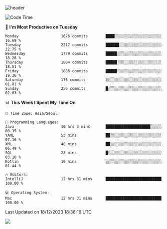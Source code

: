![header](https://capsule-render.vercel.app/api?type=Egg&color=timeAuto&height=300&section=header&text=PoPo&fontSize=90&animation=fadeIn)

  <!--START_SECTION:waka-->
![Code Time](http://img.shields.io/badge/Code%20Time-1%2C310%20hrs%2039%20mins-blue)

📅 **I'm Most Productive on Tuesday** 

```text
Monday                   1626 commits        ████░░░░░░░░░░░░░░░░░░░░░   16.69 % 
Tuesday                  2217 commits        ██████░░░░░░░░░░░░░░░░░░░   22.75 % 
Wednesday                1779 commits        █████░░░░░░░░░░░░░░░░░░░░   18.26 % 
Thursday                 1804 commits        █████░░░░░░░░░░░░░░░░░░░░   18.51 % 
Friday                   1886 commits        █████░░░░░░░░░░░░░░░░░░░░   19.36 % 
Saturday                 176 commits         ░░░░░░░░░░░░░░░░░░░░░░░░░   01.81 % 
Sunday                   256 commits         █░░░░░░░░░░░░░░░░░░░░░░░░   02.63 % 
```


📊 **This Week I Spent My Time On** 

```text
🕑︎ Time Zone: Asia/Seoul

💬 Programming Languages: 
Java                     10 hrs 3 mins       ████████████████████░░░░░   80.35 % 
YAML                     53 mins             ██░░░░░░░░░░░░░░░░░░░░░░░   07.16 % 
XML                      48 mins             ██░░░░░░░░░░░░░░░░░░░░░░░   06.49 % 
SQL                      23 mins             █░░░░░░░░░░░░░░░░░░░░░░░░   03.10 % 
Kotlin                   10 mins             ░░░░░░░░░░░░░░░░░░░░░░░░░   01.44 % 

🔥 Editors: 
IntelliJ                 12 hrs 31 mins      █████████████████████████   100.00 % 

💻 Operating System: 
Mac                      12 hrs 31 mins      █████████████████████████   100.00 % 
```


 Last Updated on 18/12/2023 18:36:16 UTC
<!--END_SECTION:waka-->



<img src="https://capsule-render.vercel.app/api?type=Egg&color=timeAuto&height=300&section=footer&text=PoPo&fontSize=90&animation=fadeIn&reversal=true" />
